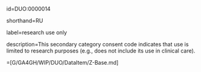 id=DUO:0000014

shorthand=RU

label=research use only

description=This secondary category consent code indicates that use is limited to research purposes (e.g., does not include its use in clinical care).

=[G/GA4GH/WIP/DUO/DataItem/Z-Base.md]
